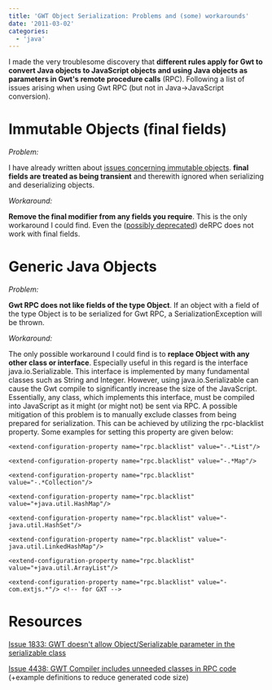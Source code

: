 ```yaml
---
title: 'GWT Object Serialization: Problems and (some) workarounds'
date: '2011-03-02'
categories:
  - 'java'
---
```


I made the very troublesome discovery that **different rules apply for Gwt to convert Java objects to JavaScript objects and using Java objects as parameters in Gwt's remote procedure calls** (RPC). Following a list of issues arising when using Gwt RPC (but not in Java->JavaScript conversion).

# Immutable Objects (final fields)

_Problem:_

I have already written about [issues concerning immutable objects](http://nexnet.wordpress.com/2011/02/16/serializing-immutable-objects-in-gwt/). **final fields are treated as being transient** and therewith ignored when serializing and deserializing objects.

_Workaround:_

**Remove the final modifier from any fields you require**. This is the only workaround I could find. Even the ([possibly deprecated](http://nexnet.wordpress.com/2011/02/21/gwt-derpc-to-be-deprecated/)) deRPC does not work with final fields.

# Generic Java Objects

_Problem:_

**Gwt RPC does not like fields of the type Object**. If an object with a field of the type Object is to be serialized for Gwt RPC, a SerializationException will be thrown.

_Workaround:_

The only possible workaround I could find is to **replace Object with any other class or interface**. Especially useful in this regard is the interface java.io.Serializable. This interface is implemented by many fundamental classes such as String and Integer. However, using java.io.Serializable can cause the Gwt compile to significantly increase the size of the JavaScript. Essentially, any class, which implements this interface, must be compiled into JavaScript as it might (or might not) be sent via RPC. A possible mitigation of this problem is to manually exclude classes from being prepared for serialization. This can be achieved by utilizing the rpc-blacklist property. Some examples for setting this property are given below:

```
<extend-configuration-property name="rpc.blacklist" value="-.*List"/>
```

```
<extend-configuration-property name="rpc.blacklist" value="-.*Map"/>
```

```
<extend-configuration-property name="rpc.blacklist" value="-.*Collection"/>
```

```
<extend-configuration-property name="rpc.blacklist" value="+java.util.HashMap"/>
```

```
<extend-configuration-property name="rpc.blacklist" value="-java.util.HashSet"/>
```

```
<extend-configuration-property name="rpc.blacklist" value="-java.util.LinkedHashMap"/>
```

```
<extend-configuration-property name="rpc.blacklist" value="+java.util.ArrayList"/>
```

```
<extend-configuration-property name="rpc.blacklist" value="-com.extjs.*"/> <!-- for GXT -->
```

# Resources

[Issue 1833: GWT doesn't allow Object/Serializable parameter in the serializable class](http://code.google.com/p/google-web-toolkit/issues/detail?id=1833)

[Issue 4438: GWT Compiler includes unneeded classes in RPC code](http://code.google.com/p/google-web-toolkit/issues/detail?id=4438) (+example <extend-configuration-property> definitions to reduce generated code size)
